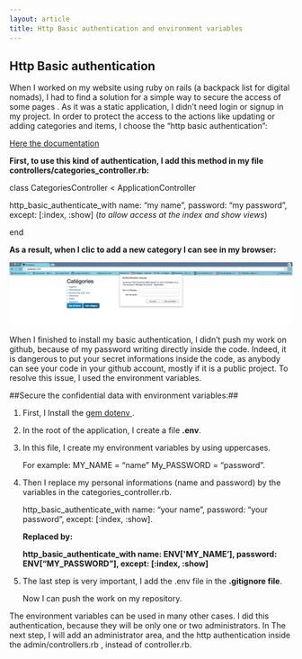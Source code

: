 ```yaml
---
layout: article
title: Http Basic authentication and environment variables
---
```


## Http Basic authentication

When I worked on my website using ruby on rails (a backpack list for digital nomads), I had to find a solution for a simple way to secure the access of some pages . As it was a static application, I didn’t need  login or signup in my project. In order to protect the access to the actions like updating or adding categories and items, I choose the “http basic authentication”:

[ Here the documentation ](http://api.rubyonrails.org/classes/ActionController/HttpAuthentication/Basic.html)

**First, to use this kind of authentication, I add this method in my file controllers/categories_controller.rb:**

class CategoriesController < ApplicationController

  http_basic_authenticate_with name: “my name”, password: “my password”, except: [:index, :show] (_to allow access at the index and show views_)

end


**As a result, when I clic to add a new category I can see in my browser:**

![Popup](/images/popup.png)


When I finished to install my basic authentication, I didn’t push my work on github, because of my password writing directly inside the code. Indeed, it is dangerous to put your secret informations inside the code, as anybody can see your code in your github account, mostly if it is a public project.
To resolve this issue, I used the environment variables.

##Secure the confidential data with environment variables:##

1. First, I Install the [ gem dotenv ](https://github.com/bkeepers/dotenv).
2. In the root of the application, I create a file **.env**.
3. In this file, I create my environment variables  by using uppercases.

   For example:  MY_NAME = “name” My_PASSWORD = “password”.

4. Then I replace my personal informations (name and password) by the variables in the categories_controller.rb.

   http_basic_authenticate_with name: “your name”, password: “your password”, except: [:index, :show].

   **Replaced by:**

   **http_basic_authenticate_with name: ENV['MY_NAME’], password: ENV[“MY_PASSWORD”], except: [:index, :show]**

5. The last step is very important,  I add the .env file in the **.gitignore file**.

    Now I can push the work on my repository.

The environment variables can be used in many other cases.
I did this authentication, because they will be only one or two administrators.
In The next step, I will add an administrator area, and the http authentication inside the admin/controllers.rb , instead of controller.rb.
